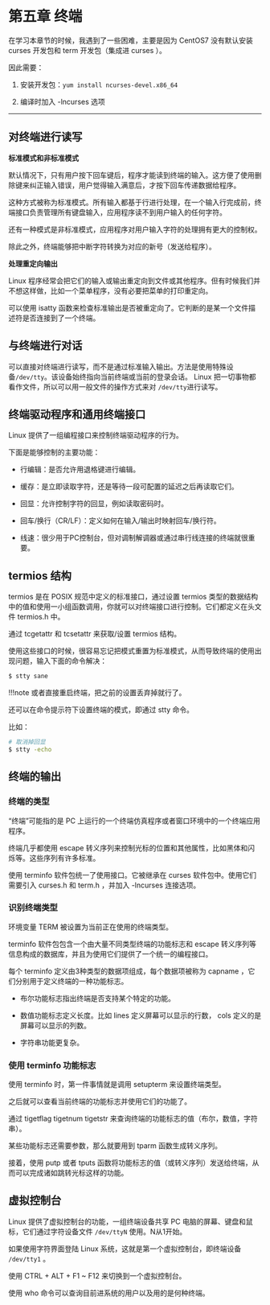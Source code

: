 # 第五章 终端

在学习本章节的时候，我遇到了一些困难，主要是因为 CentOS7 没有默认安装 curses 开发包和 term 开发包（集成进 curses ）。

因此需要：

1. 安装开发包：`yum install ncurses-devel.x86_64`

2. 编译时加入 -lncurses 选项

---

## 对终端进行读写

**标准模式和非标准模式**

默认情况下，只有用户按下回车键后，程序才能读到终端的输入。这方便了使用删除键来纠正输入错误，用户觉得输入满意后，才按下回车传递数据给程序。

这种方式被称为标准模式。所有输入都基于行进行处理，在一个输入行完成前，终端接口负责管理所有键盘输入，应用程序读不到用户输入的任何字符。

还有一种模式是非标准模式，应用程序对用户输入字符的处理拥有更大的控制权。

除此之外，终端能够把中断字符转换为对应的新号（发送给程序）。

**处理重定向输出**

Linux 程序经常会把它们的输入或输出重定向到文件或其他程序。但有时候我们并不想这样做，比如一个菜单程序，没有必要把菜单的打印重定向。

可以使用 isatty 函数来检查标准输出是否被重定向了。它判断的是某一个文件描述符是否连接到了一个终端。

## 与终端进行对话

可以直接对终端进行读写，而不是通过标准输入输出。方法是使用特殊设备`/dev/tty`。该设备始终指向当前终端或当前的登录会话。 Linux 把一切事物都看作文件，所以可以用一般文件的操作方式来对 `/dev/tty`进行读写。

## 终端驱动程序和通用终端接口

Linux 提供了一组编程接口来控制终端驱动程序的行为。

下面是能够控制的主要功能：

- 行编辑：是否允许用退格键进行编辑。

- 缓存：是立即读取字符，还是等待一段可配置的延迟之后再读取它们。

- 回显：允许控制字符的回显，例如读取密码时。

- 回车/换行（CR/LF）：定义如何在输入/输出时映射回车/换行符。

- 线速：很少用于PC控制台，但对调制解调器或通过串行线连接的终端就很重要。

## termios 结构

termios 是在 POSIX 规范中定义的标准接口，通过设置 termios 类型的数据结构中的值和使用一小组函数调用，你就可以对终端接口进行控制。它们都定义在头文件 termios.h 中。

通过 tcgetattr 和 tcsetattr 来获取/设置 termios 结构。

使用这些接口的时候，很容易忘记把模式重置为标准模式，从而导致终端的使用出现问题，输入下面的命令解决：

```bash
$ stty sane
```

!!!note
    或者直接重启终端，把之前的设置丢弃掉就行了。

还可以在命令提示符下设置终端的模式，即通过 stty 命令。

比如：

```bash
# 取消掉回显
$ stty -echo
```

## 终端的输出

### 终端的类型

“终端”可能指的是 PC 上运行的一个终端仿真程序或者窗口环境中的一个终端应用程序。

终端几乎都使用 escape 转义序列来控制光标的位置和其他属性，比如黑体和闪烁等。这些序列有许多标准。

使用 terminfo 软件包统一了使用接口。它被继承在 curses 软件包中。使用它们需要引入 curses.h 和 term.h ，并加入 -lncurses 连接选项。

### 识别终端类型

环境变量 TERM 被设置为当前正在使用的终端类型。

terminfo 软件包包含一个由大量不同类型终端的功能标志和 escape 转义序列等信息构成的数据库，并且为使用它们提供了一个统一的编程接口。

每个 terminfo 定义由3种类型的数据项组成，每个数据项被称为 capname ，它们分别用于定义终端的一种功能标志。

- 布尔功能标志指出终端是否支持某个特定的功能。

- 数值功能标志定义长度。比如 lines 定义屏幕可以显示的行数， cols 定义的是屏幕可以显示的列数。

- 字符串功能更复杂。

### 使用 terminfo 功能标志

使用 terminfo 时，第一件事情就是调用 setupterm 来设置终端类型。

之后就可以查看当前终端的功能标志并使用它们的功能了。

通过 tigetflag tigetnum tigetstr 来查询终端的功能标志的值（布尔，数值，字符串）。

某些功能标志还需要参数，那么就要用到 tparm 函数生成转义序列。

接着，使用 putp 或者 tputs 函数将功能标志的值（或转义序列）发送给终端，从而可以完成诸如跳转光标这样的功能。

## 虚拟控制台

Linux 提供了虚拟控制台的功能，一组终端设备共享 PC 电脑的屏幕、键盘和鼠标，它们通过字符设备文件 `/dev/ttyN` 使用。N从1开始。

如果使用字符界面登陆 Linux 系统，这就是第一个虚拟控制台，即终端设备 `/dev/tty1` 。

使用 CTRL + ALT + F1 ~ F12 来切换到一个虚拟控制台。

使用 who 命令可以查询目前进系统的用户以及用的是何种终端。
